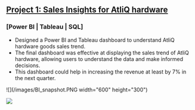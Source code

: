 
## [Project 1: Sales Insights for AtliQ hardware](https://github.com/Inder-rana/Project_portfolio/tree/main/Sales_insights)
### [Power BI | Tableau | SQL]
*  Designed a Power BI and Tableau dashboard to understand AtliQ hardware goods sales trend.
*  The final dashboard was effective at displaying the sales trend of AtliQ hardware, allowing users to understand the data and make informed decisions.
*  This dashboard could help in increasing the revenue at least by 7% in the next quarter. 


![](/images/BI_snapshot.PNG width="600" height="300")

![](<img src="/images/BI_snapshot.PNG"  width="600" height="300">)





